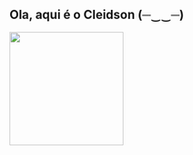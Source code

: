 ## Ola, aqui é o Cleidson (─‿‿─)
<img height = "200em" src="https://github-readme-stats.vercel.app/api/top-langs/?username=tomoiromb&show_icons=true&theme=bear&count_private=true"/>
<!--
**tomohiromb/tomohiromb** is a ✨ _special_ ✨ repository because its `README.md` (this file) appears on your GitHub profile.

Here are some ideas to get you started:

- 🔭 I’m currently working on ...
- 🌱 I’m currently learning ...
- 👯 I’m looking to collaborate on ...
- 🤔 I’m looking for help with ...
- 💬 Ask me about ...
- 📫 How to reach me: ...
- 😄 Pronouns: ...
- ⚡ Fun fact: ...
-->
